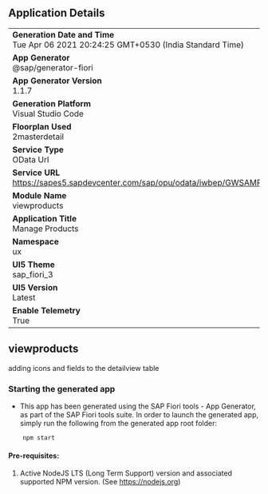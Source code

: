 ## Application Details
|               |
| ------------- |
|**Generation Date and Time**<br>Tue Apr 06 2021 20:24:25 GMT+0530 (India Standard Time)|
|**App Generator**<br>@sap/generator-fiori|
|**App Generator Version**<br>1.1.7|
|**Generation Platform**<br>Visual Studio Code|
|**Floorplan Used**<br>2masterdetail|
|**Service Type**<br>OData Url|
|**Service URL**<br>https://sapes5.sapdevcenter.com/sap/opu/odata/iwbep/GWSAMPLE_BASIC
|**Module Name**<br>viewproducts|
|**Application Title**<br>Manage Products|
|**Namespace**<br>ux|
|**UI5 Theme**<br>sap_fiori_3|
|**UI5 Version**<br>Latest|
|**Enable Telemetry**<br>True|

## viewproducts

adding icons and fields to the detailview table

### Starting the generated app

-   This app has been generated using the SAP Fiori tools - App Generator, as part of the SAP Fiori tools suite.  In order to launch the generated app, simply run the following from the generated app root folder:

```
    npm start
```


#### Pre-requisites:

1. Active NodeJS LTS (Long Term Support) version and associated supported NPM version.  (See https://nodejs.org)


